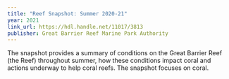 ```yaml
---
title: "Reef Snapshot: Summer 2020-21"
year: 2021
link_url: https://hdl.handle.net/11017/3813
publisher: Great Barrier Reef Marine Park Authority
---
```


The snapshot provides a summary of conditions on the Great Barrier Reef (the Reef) throughout summer, 
how these conditions impact coral and actions underway to help coral reefs. The snapshot focuses 
on coral.
